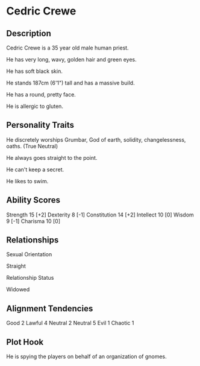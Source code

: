 # Cedric Crewe

## Description
Cedric Crewe is a 35 year old male human priest.

He has very long, wavy, golden hair and green eyes.

He has soft black skin.

He stands 187cm (6'1") tall and has a massive build.

He has a round, pretty face.

He is allergic to gluten.

## Personality Traits
He discretely worships Grumbar, God of earth, solidity, changelessness, oaths. (True Neutral)

He always goes straight to the point.

He can't keep a secret.

He likes to swim.

## Ability Scores
Strength	15 [+2]
Dexterity	8 [-1]
Constitution	14 [+2]
Intellect	10 [0]
Wisdom	9 [-1]
Charisma	10 [0]

## Relationships
Sexual Orientation

Straight

Relationship Status

Widowed

## Alignment Tendencies
Good	2	Lawful	4
Neutral	2	Neutral	5
Evil	1	Chaotic	1

## Plot Hook
He is spying the players on behalf of an organization of gnomes.
